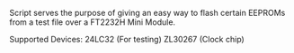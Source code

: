 Script serves the purpose of giving an easy way to flash certain EEPROMs from a test file over a FT2232H Mini Module.

Supported Devices:
    24LC32 (For testing)
    ZL30267 (Clock chip)
